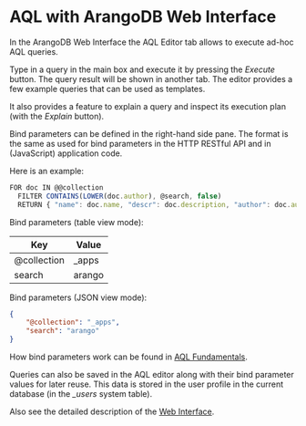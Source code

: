 AQL with ArangoDB Web Interface
===============================


In the ArangoDB Web Interface the AQL Editor tab allows to execute ad-hoc AQL
queries.

Type in a query in the main box and execute it by pressing the *Execute* button.
The query result will be shown in another tab. The editor provides a few example
queries that can be used as templates.

It also provides a feature to explain a query and inspect its execution plan
(with the *Explain* button). 

Bind parameters can be defined in the right-hand side pane. The format is the
same as used for bind parameters in the HTTP RESTful API and in (JavaScript)
application code.
 
Here is an example: 

```js
FOR doc IN @@collection
  FILTER CONTAINS(LOWER(doc.author), @search, false)
  RETURN { "name": doc.name, "descr": doc.description, "author": doc.author }
```

Bind parameters (table view mode):

| Key         | Value  |
|-------------|--------|
| @collection | _apps  |
| search      | arango |

Bind parameters (JSON view mode):

```json
{
    "@collection": "_apps",
    "search": "arango"
}
```

How bind parameters work can be found in [AQL Fundamentals](../Fundamentals/BindParameters.md).

Queries can also be saved in the AQL editor along with their bind parameter values
for later reuse. This data is stored in the user profile in the current database
(in the *_users* system table). 

Also see the detailed description of the [Web Interface](../../Manual/Administration/WebInterface/index.html).
